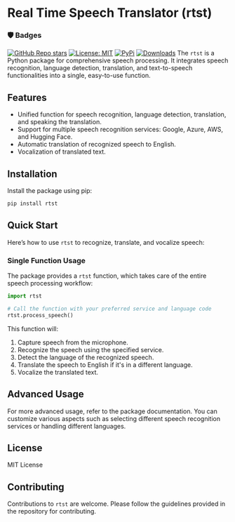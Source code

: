 
# Real Time Speech Translator (rtst)
### 🛡️ Badges
[![GitHub Repo stars](https://img.shields.io/github/stars/SweatyCrayfish/Real-Time-Speech-Translator-rtst?style=social)](https://github.com/SweatyCrayfish/Real-Time-Speech-Translator-rtst)
[![License: MIT](https://img.shields.io/badge/License-MIT-yellow.svg)](https://github.com/SweatyCrayfish/Real-Time-Speech-Translator-rtst/main/LICENCE.md)
[![PyPi](https://img.shields.io/badge/PyPi-Page-blue)](https://pypi.org/project/rtst/)
[![Downloads](https://pepy.tech/badge/rtst)](https://pepy.tech/project/rtst)
The `rtst` is a Python package for comprehensive speech processing. It integrates speech recognition, language detection, translation, and text-to-speech functionalities into a single, easy-to-use function.

## Features

- Unified function for speech recognition, language detection, translation, and speaking the translation.
- Support for multiple speech recognition services: Google, Azure, AWS, and Hugging Face.
- Automatic translation of recognized speech to English.
- Vocalization of translated text.

## Installation

Install the package using pip:

```bash
pip install rtst
```

## Quick Start

Here’s how to use `rtst` to recognize, translate, and vocalize speech:

### Single Function Usage

The package provides a `rtst` function, which takes care of the entire speech processing workflow:

```python
import rtst

# Call the function with your preferred service and language code
rtst.process_speech()
```

This function will:

1. Capture speech from the microphone.
2. Recognize the speech using the specified service.
3. Detect the language of the recognized speech.
4. Translate the speech to English if it's in a different language.
5. Vocalize the translated text.

## Advanced Usage
For more advanced usage, refer to the package documentation. You can customize various aspects such as selecting different speech recognition services or handling different languages.

## License
MIT License

## Contributing

Contributions to `rtst` are welcome. Please follow the guidelines provided in the repository for contributing.
